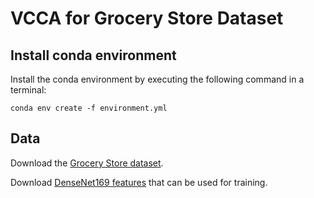 # VCCA for Grocery Store Dataset


## Install conda environment
Install the conda environment by executing the following command in a terminal:
```
conda env create -f environment.yml
```

## Data
Download the [Grocery Store dataset](https://github.com/marcusklasson/GroceryStoreDataset).

Download [DenseNet169 features](https://drive.google.com/file/d/1E_b6CR2ZaVyF60W9GUc7wT0RvNEqlQbr/view?usp=sharing) 
that can be used for training.